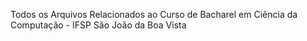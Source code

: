 Todos os Arquivos Relacionados ao Curso de Bacharel em Ciência da Computação - IFSP São João da Boa Vista
